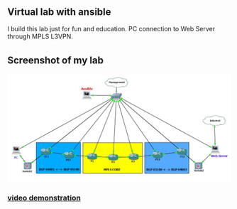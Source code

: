 ######  <h2> Virtual lab with ansible
 
I build this lab just for fun and education. PC connection to Web Server through MPLS L3VPN.

######  <h2> Screenshot of my lab

<img src="files/l3vpn-ansible.JPG">

<h3><a href="https://arturfatkul.github.io/ansible/">video demonstration</a></h3>
